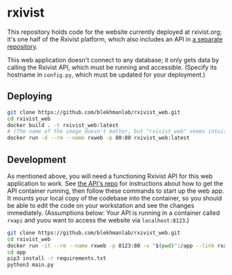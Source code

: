 # rxivist

This repository holds code for the website currently deployed at rxivist.org; it's one half of the Rxivist platform, which also includes an API in [a separate repository](https://github.com/blekhmanlab/rxivist).

This web application doesn't connect to any database; it only gets data by calling the Rxivist API, which must be running and accessible. (Specify its hostname in `config.py`, which must be updated for your deployment.)

## Deploying

```sh
git clone https://github.com/blekhmanlab/rxivist_web.git
cd rxivist_web
docker build . -t rxivist_web:latest
# (The name of the image doesn't matter, but "rxivist_web" seems intuitive.)
docker run -d --rm --name rxweb -p 80:80 rxivist_web:latest
```

## Development

As mentioned above, you will need a functioning Rxivist API for this web application to work. See [the API's repo](https://github.com/blekhmanlab/rxivist) for instructions about how to get the API container running, then follow these commands to start up the web app. It mounts your local copy of the codebase into the container, so you should be able to edit the code on your workstation and see the changes immediately. (Assumptions below: Your API is running in a container called `rxapi` and yuou want to access the website via `localhost:8123`.)

```sh
git clone https://github.com/blekhmanlab/rxivist_web.git
cd rxivist_web
docker run -it --rm --name rxweb -p 8123:80 -v "$(pwd)":/app --link rxapi python:slim bash
cd app
pip3 install -r requirements.txt
python3 main.py
```
